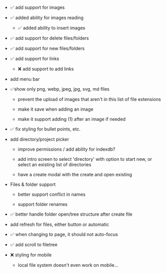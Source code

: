 *   ✅ add support for images
    
*   ✅ added ability for images reading
    
    *   ✅ added ability to insert images
        
*   ✅ add support for delete files/folders
    
*   ✅ add support for new files/folders
    
*   ✅ add support for links
    
    *   ❌ add support to add links
        
*   add menu bar
    
*   ✅show only png, webp, jpeg, jpg, svg, md files
    
    *   prevent the upload of images that aren't in this list of file extensions
        
    *   make it save when adding an image
        
    *   make it support adding (1) after an image if needed
        
*   ✅ fix styling for bullet points, etc.
    
*   add directory/project picker
    
    *   improve permissions / add ability for indexdb?
        
    *   add intro screen to select 'directory' with option to start new, or select an existing list of directories
        
    *   have a create modal with the create and open existing
        
*   Files & folder support
    
    *   better support conflict in names
        
    *   support folder renames
        
*   ✅ better handle folder open/tree structure after create file
    
*   add refresh for files, either button or automatic
    
*   ✅ when changing to page, it should not auto-focus
    
*   ✅ add scroll to filetree
    
*   ❌ styling for mobile
    
    *   local file system doesn't even work on mobile...
